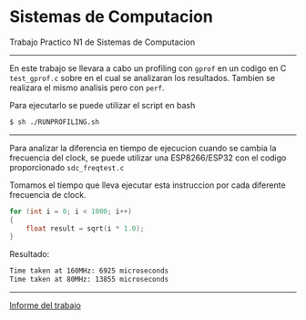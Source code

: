 # Sistemas de Computacion
Trabajo Practico N1 de Sistemas de Computacion

---

En este trabajo se llevara a cabo un profiling con `gprof` en un codigo en C `test_gprof.c` sobre en el cual se analizaran los resultados. Tambien se realizara el mismo analisis pero con `perf`.

Para ejecutarlo se puede utilizar el script en bash
```bash
$ sh ./RUNPROFILING.sh
```

---

Para analizar la diferencia en tiempo de ejecucion cuando se cambia la frecuencia del clock, se puede utilizar una ESP8266/ESP32 con el codigo proporcionado `sdc_freqtest.c`

Tomamos el tiempo que lleva ejecutar esta instruccion por cada diferente frecuencia de clock.
```c
for (int i = 0; i < 1000; i++) 
{
    float result = sqrt(i * 1.0);
}
```

Resultado:
```bash
Time taken at 160MHz: 6925 microseconds
Time taken at 80MHz: 13855 microseconds
```

---

[Informe del trabajo](https://docs.google.com/document/d/1twKgpK01hXjLlSOI8LOAxweLYvJLnhQyki-HFWw1JMI/edit?usp=sharing)
